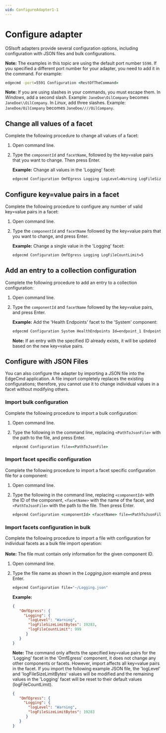 ```yaml
---
uid: ConfigureAdapter1-1
---
```


# Configure adapter

OSIsoft adapters provide several configuration options, including configuration with JSON files and bulk configurations.

**Note:** The examples in this topic are using the default port number `5590`. If you specified a different port number for your adapter, you need to add it in the command. For example:

```cmd
edgecmd -port=5591 Configuration <RestOfTheCommand>
```

**Note:** If you are using slashes in your commands, you must escape them. In *Windows*, add a second slash. Example: `JaneDoe\OilCompany` becomes `JaneDoe\\OilCompany`. In *Linux*, add three slashes. Example: `JaneDoe/OilCompany` becomes `JaneDoe////OilCompany`.

## Change all values of a facet

Complete the following procedure to change all values of a facet:

1. Open command line.
2. Type the `componentId` and `facetName`, followed by the key=value pairs that you want to change. Then press Enter.

   **Example:** Change all values in the 'Logging' facet:

   ```cmd
   edgecmd Configuration OmfEgress Logging LogLevel=Warning LogFileSizeLimitBytes=32768 LogFileCountLimit=5
   ```

## Configure key=value pairs in a facet

Complete the following procedure to configure any number of valid key=value pairs in a facet:

1. Open command line.
2. Type the `componentId` and `facetName` followed by the key=value pairs that you want to change, and press Enter.

   **Example:** Change a single value in the 'Logging' facet:

   ```cmd
   edgecmd Configuration OmfEgress Logging LogFileCountLimit=5
   ```

## Add an entry to a collection configuration

Complete the following procedure to add an entry to a collection configuration:

1. Open command line.
2. Type the `componentId` and `facetName` followed by the key=value pairs, and press Enter.

   **Example:** Add the 'Health Endpoints' facet to the 'System' component:

   ```cmd
   edgecmd Configuration System HealthEndpoints Id=endpoint_1 Endpoint=endpointURL UserName=UserName Password=Password
   ```

   **Note:** If an entry with the specified ID already exists, it will be updated based on the new key=value pairs.

## Configure with JSON Files

You can also configure the adapter by importing a JSON file into the EdgeCmd application. A file import completely replaces the existing configurations; therefore, you cannot use it to change individual values in a facet without modifying others.

### Import bulk configuration

Complete the following procedure to import a bulk configuration:

1. Open command line.
2. Type the following in the command line, replacing `<PathToJsonFile>` with the path to the file, and press Enter.

   ```cmd
   edgecmd Configuration file=<PathToJsonFile>
   ```

### Import facet specific configuration

Complete the following procedure to import a facet specific configuration file for a component:

1. Open command line.
2. Type the following in the command line, replacing `<componentId>` with the ID of the component, `<facetName>` with the name of the facet, and `<PathToJsonFile>` with the path to the file. Then press Enter.

   ```cmd
   edgecmd Configuration <componentId> <facetName> file=<PathToJsonFile>
   ```

### Import facets configuration in bulk

Complete the following procedure to import a file with configuration for individual facets as a bulk file import operation:<br><br>
**Note:** The file must contain only information for the given component ID.

1. Open command line.
2. Type the file name as shown in the _Logging.json_ example and press Enter.

   ```cmd
   edgecmd Configuration file="~/Logging.json"
   ```

   **Example:**

   ```json
   {
      "OmfEgress": {
        "Logging": {
          "logLevel": "Warning",
          "logFileSizeLimitBytes": 19283,
          "logFileCountLimit": 999
         }
      }
   }
    ```

   **Note:** The command only affects the specified key=value pairs for the 'Logging' facet in the 'OmfEgress' component, it does not change any other components or facets. However, import affects all key=value pairs in the facet. If you import the following example JSON file, the 'logLevel' and 'logFileSizeLimitBytes' values will be modified and the remaining values in the 'Logging' facet will be reset to their default values (logFileCountLimit).

   ```json
   {
      "OmfEgress": {
        "Logging": {
          "logLevel": "Warning",
          "logFileSizeLimitBytes": 19283
         }
      }
   }
   ```
